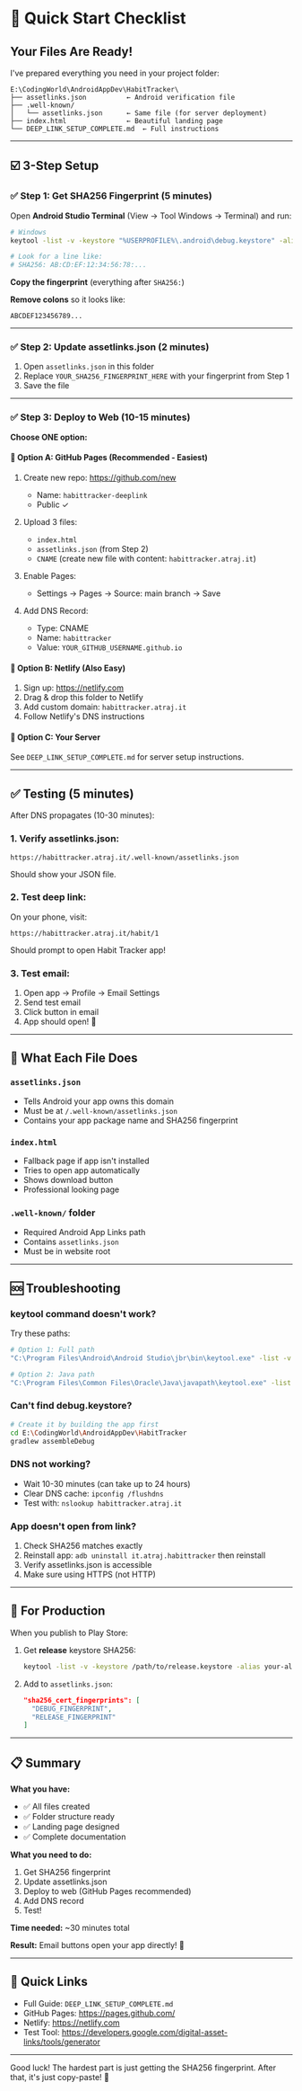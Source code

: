 # 🚀 Quick Start Checklist

## Your Files Are Ready!

I've prepared everything you need in your project folder:

```
E:\CodingWorld\AndroidAppDev\HabitTracker\
├── assetlinks.json          ← Android verification file
├── .well-known/
│   └── assetlinks.json      ← Same file (for server deployment)
├── index.html               ← Beautiful landing page
└── DEEP_LINK_SETUP_COMPLETE.md  ← Full instructions
```

---

## ☑️ 3-Step Setup

### ✅ **Step 1: Get SHA256 Fingerprint** (5 minutes)

Open **Android Studio Terminal** (View → Tool Windows → Terminal) and run:

```bash
# Windows
keytool -list -v -keystore "%USERPROFILE%\.android\debug.keystore" -alias androiddebugkey -storepass android -keypass android

# Look for a line like:
# SHA256: AB:CD:EF:12:34:56:78:...
```

**Copy the fingerprint** (everything after `SHA256:`)

**Remove colons** so it looks like:
```
ABCDEF123456789...
```

---

### ✅ **Step 2: Update assetlinks.json** (2 minutes)

1. Open `assetlinks.json` in this folder
2. Replace `YOUR_SHA256_FINGERPRINT_HERE` with your fingerprint from Step 1
3. Save the file

---

### ✅ **Step 3: Deploy to Web** (10-15 minutes)

**Choose ONE option:**

#### 🌟 **Option A: GitHub Pages** (Recommended - Easiest)

1. Create new repo: https://github.com/new
   - Name: `habittracker-deeplink`
   - Public ✓
   
2. Upload 3 files:
   - `index.html`
   - `assetlinks.json` (from Step 2)
   - `CNAME` (create new file with content: `habittracker.atraj.it`)

3. Enable Pages:
   - Settings → Pages → Source: main branch → Save

4. Add DNS Record:
   - Type: CNAME
   - Name: `habittracker`
   - Value: `YOUR_GITHUB_USERNAME.github.io`

#### 🌟 **Option B: Netlify** (Also Easy)

1. Sign up: https://netlify.com
2. Drag & drop this folder to Netlify
3. Add custom domain: `habittracker.atraj.it`
4. Follow Netlify's DNS instructions

#### 🌟 **Option C: Your Server**

See `DEEP_LINK_SETUP_COMPLETE.md` for server setup instructions.

---

## ✅ **Testing** (5 minutes)

After DNS propagates (10-30 minutes):

### 1. Verify assetlinks.json:
```
https://habittracker.atraj.it/.well-known/assetlinks.json
```
Should show your JSON file.

### 2. Test deep link:
On your phone, visit:
```
https://habittracker.atraj.it/habit/1
```
Should prompt to open Habit Tracker app!

### 3. Test email:
1. Open app → Profile → Email Settings
2. Send test email
3. Click button in email
4. App should open! 🎉

---

## 🎯 What Each File Does

### `assetlinks.json`
- Tells Android your app owns this domain
- Must be at `/.well-known/assetlinks.json`
- Contains your app package name and SHA256 fingerprint

### `index.html`
- Fallback page if app isn't installed
- Tries to open app automatically
- Shows download button
- Professional looking page

### `.well-known/` folder
- Required Android App Links path
- Contains `assetlinks.json`
- Must be in website root

---

## 🆘 Troubleshooting

### keytool command doesn't work?

Try these paths:

```bash
# Option 1: Full path
"C:\Program Files\Android\Android Studio\jbr\bin\keytool.exe" -list -v -keystore "%USERPROFILE%\.android\debug.keystore" -alias androiddebugkey -storepass android -keypass android

# Option 2: Java path
"C:\Program Files\Common Files\Oracle\Java\javapath\keytool.exe" -list -v -keystore "%USERPROFILE%\.android\debug.keystore" -alias androiddebugkey -storepass android -keypass android
```

### Can't find debug.keystore?

```bash
# Create it by building the app first
cd E:\CodingWorld\AndroidAppDev\HabitTracker
gradlew assembleDebug
```

### DNS not working?

- Wait 10-30 minutes (can take up to 24 hours)
- Clear DNS cache: `ipconfig /flushdns`
- Test with: `nslookup habittracker.atraj.it`

### App doesn't open from link?

1. Check SHA256 matches exactly
2. Reinstall app: `adb uninstall it.atraj.habittracker` then reinstall
3. Verify assetlinks.json is accessible
4. Make sure using HTTPS (not HTTP)

---

## 📱 For Production

When you publish to Play Store:

1. Get **release** keystore SHA256:
   ```bash
   keytool -list -v -keystore /path/to/release.keystore -alias your-alias
   ```

2. Add to `assetlinks.json`:
   ```json
   "sha256_cert_fingerprints": [
     "DEBUG_FINGERPRINT",
     "RELEASE_FINGERPRINT"
   ]
   ```

---

## 📋 Summary

**What you have:**
- ✅ All files created
- ✅ Folder structure ready
- ✅ Landing page designed
- ✅ Complete documentation

**What you need to do:**
1. Get SHA256 fingerprint
2. Update assetlinks.json
3. Deploy to web (GitHub Pages recommended)
4. Add DNS record
5. Test!

**Time needed:** ~30 minutes total

**Result:** Email buttons open your app directly! 🚀

---

## 🔗 Quick Links

- Full Guide: `DEEP_LINK_SETUP_COMPLETE.md`
- GitHub Pages: https://pages.github.com/
- Netlify: https://netlify.com
- Test Tool: https://developers.google.com/digital-asset-links/tools/generator

---

Good luck! The hardest part is just getting the SHA256 fingerprint. After that, it's just copy-paste! 💪

